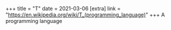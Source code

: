 +++
title = "T"
date = 2021-03-06
[extra]
link = "https://en.wikipedia.org/wiki/T_(programming_language)"
+++
A programming language

